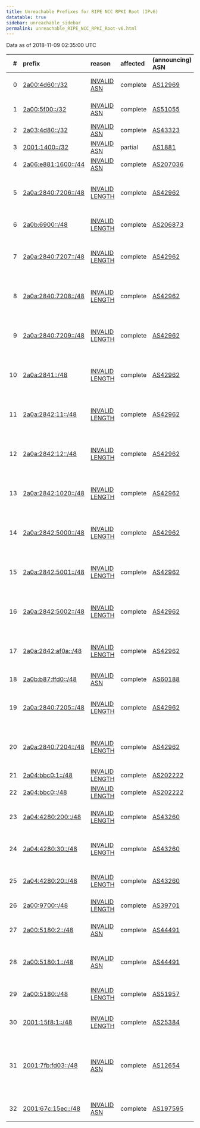 ```yaml
---
title: Unreachable Prefixes for RIPE NCC RPKI Root (IPv6)
datatable: true
sidebar: unreachable_sidebar
permalink: unreachable_RIPE_NCC_RPKI_Root-v6.html
---
```


Data as of 2018-11-09 02:35:00 UTC


<div class="datatable-begin"></div>

|   # | prefix                                                           | reason                                                                                                        | affected   | (announcing) ASN                         | AS Name                                                                     |   unreachable /48s |
|----:|:-----------------------------------------------------------------|:--------------------------------------------------------------------------------------------------------------|:-----------|:-----------------------------------------|:----------------------------------------------------------------------------|-------------------:|
|   0 | [2a00:4d60::/32](https://stat.ripe.net/2a00:4d60::/32)           | [INVALID ASN](https://rpki-validator.ripe.net/announcement-preview?asn=AS12969&prefix=2a00:4d60::/32)         | complete   | [AS12969](unreachable_AS12969-v6.html)   | VODAFONE ICELAND - Fjarskipti ehf                                           |              65536 |
|   1 | [2a00:5f00::/32](https://stat.ripe.net/2a00:5f00::/32)           | [INVALID ASN](https://rpki-validator.ripe.net/announcement-preview?asn=AS51055&prefix=2a00:5f00::/32)         | complete   | [AS51055](unreachable_AS51055-v6.html)   | BRIDGEP-AS - Bridge Fibre Limited                                           |              65536 |
|   2 | [2a03:4d80::/32](https://stat.ripe.net/2a03:4d80::/32)           | [INVALID ASN](https://rpki-validator.ripe.net/announcement-preview?asn=AS43323&prefix=2a03:4d80::/32)         | complete   | [AS43323](unreachable_AS43323-v6.html)   | VISION247 - Vision247 Ltd                                                   |              65536 |
|   3 | [2001:1400::/32](https://stat.ripe.net/2001:1400::/32)           | [INVALID ASN](https://rpki-validator.ripe.net/announcement-preview?asn=AS1881&prefix=2001:1400::/32)          | partial    | [AS1881](unreachable_AS1881-v6.html)     | FMV                                                                         |              65536 |
|   4 | [2a06:e881:1600::/44](https://stat.ripe.net/2a06:e881:1600::/44) | [INVALID ASN](https://rpki-validator.ripe.net/announcement-preview?asn=AS207036&prefix=2a06:e881:1600::/44)   | complete   | [AS207036](unreachable_AS207036-v6.html) | ARIELANTIGUA - Ariel Antigua                                                |                 16 |
|   5 | [2a0a:2840:7206::/48](https://stat.ripe.net/2a0a:2840:7206::/48) | [INVALID LENGTH](https://rpki-validator.ripe.net/announcement-preview?asn=AS42962&prefix=2a0a:2840:7206::/48) | complete   | [AS42962](unreachable_AS42962-v6.html)   | CLE-COMM - Shijiazhuang XuDing Technology Company Ltd                       |                  1 |
|   6 | [2a0b:6900::/48](https://stat.ripe.net/2a0b:6900::/48)           | [INVALID LENGTH](https://rpki-validator.ripe.net/announcement-preview?asn=AS206873&prefix=2a0b:6900::/48)     | complete   | [AS206873](unreachable_AS206873-v6.html) | GALAXYDATA - GalaxyStar LLC                                                 |                  1 |
|   7 | [2a0a:2840:7207::/48](https://stat.ripe.net/2a0a:2840:7207::/48) | [INVALID LENGTH](https://rpki-validator.ripe.net/announcement-preview?asn=AS42962&prefix=2a0a:2840:7207::/48) | complete   | [AS42962](unreachable_AS42962-v6.html)   | CLE-COMM - Shijiazhuang XuDing Technology Company Ltd                       |                  1 |
|   8 | [2a0a:2840:7208::/48](https://stat.ripe.net/2a0a:2840:7208::/48) | [INVALID LENGTH](https://rpki-validator.ripe.net/announcement-preview?asn=AS42962&prefix=2a0a:2840:7208::/48) | complete   | [AS42962](unreachable_AS42962-v6.html)   | CLE-COMM - Shijiazhuang XuDing Technology Company Ltd                       |                  1 |
|   9 | [2a0a:2840:7209::/48](https://stat.ripe.net/2a0a:2840:7209::/48) | [INVALID LENGTH](https://rpki-validator.ripe.net/announcement-preview?asn=AS42962&prefix=2a0a:2840:7209::/48) | complete   | [AS42962](unreachable_AS42962-v6.html)   | CLE-COMM - Shijiazhuang XuDing Technology Company Ltd                       |                  1 |
|  10 | [2a0a:2841::/48](https://stat.ripe.net/2a0a:2841::/48)           | [INVALID LENGTH](https://rpki-validator.ripe.net/announcement-preview?asn=AS42962&prefix=2a0a:2841::/48)      | complete   | [AS42962](unreachable_AS42962-v6.html)   | CLE-COMM - Shijiazhuang XuDing Technology Company Ltd                       |                  1 |
|  11 | [2a0a:2842:11::/48](https://stat.ripe.net/2a0a:2842:11::/48)     | [INVALID LENGTH](https://rpki-validator.ripe.net/announcement-preview?asn=AS42962&prefix=2a0a:2842:11::/48)   | complete   | [AS42962](unreachable_AS42962-v6.html)   | CLE-COMM - Shijiazhuang XuDing Technology Company Ltd                       |                  1 |
|  12 | [2a0a:2842:12::/48](https://stat.ripe.net/2a0a:2842:12::/48)     | [INVALID LENGTH](https://rpki-validator.ripe.net/announcement-preview?asn=AS42962&prefix=2a0a:2842:12::/48)   | complete   | [AS42962](unreachable_AS42962-v6.html)   | CLE-COMM - Shijiazhuang XuDing Technology Company Ltd                       |                  1 |
|  13 | [2a0a:2842:1020::/48](https://stat.ripe.net/2a0a:2842:1020::/48) | [INVALID LENGTH](https://rpki-validator.ripe.net/announcement-preview?asn=AS42962&prefix=2a0a:2842:1020::/48) | complete   | [AS42962](unreachable_AS42962-v6.html)   | CLE-COMM - Shijiazhuang XuDing Technology Company Ltd                       |                  1 |
|  14 | [2a0a:2842:5000::/48](https://stat.ripe.net/2a0a:2842:5000::/48) | [INVALID LENGTH](https://rpki-validator.ripe.net/announcement-preview?asn=AS42962&prefix=2a0a:2842:5000::/48) | complete   | [AS42962](unreachable_AS42962-v6.html)   | CLE-COMM - Shijiazhuang XuDing Technology Company Ltd                       |                  1 |
|  15 | [2a0a:2842:5001::/48](https://stat.ripe.net/2a0a:2842:5001::/48) | [INVALID LENGTH](https://rpki-validator.ripe.net/announcement-preview?asn=AS42962&prefix=2a0a:2842:5001::/48) | complete   | [AS42962](unreachable_AS42962-v6.html)   | CLE-COMM - Shijiazhuang XuDing Technology Company Ltd                       |                  1 |
|  16 | [2a0a:2842:5002::/48](https://stat.ripe.net/2a0a:2842:5002::/48) | [INVALID LENGTH](https://rpki-validator.ripe.net/announcement-preview?asn=AS42962&prefix=2a0a:2842:5002::/48) | complete   | [AS42962](unreachable_AS42962-v6.html)   | CLE-COMM - Shijiazhuang XuDing Technology Company Ltd                       |                  1 |
|  17 | [2a0a:2842:af0a::/48](https://stat.ripe.net/2a0a:2842:af0a::/48) | [INVALID LENGTH](https://rpki-validator.ripe.net/announcement-preview?asn=AS42962&prefix=2a0a:2842:af0a::/48) | complete   | [AS42962](unreachable_AS42962-v6.html)   | CLE-COMM - Shijiazhuang XuDing Technology Company Ltd                       |                  1 |
|  18 | [2a0b:b87:ffd0::/48](https://stat.ripe.net/2a0b:b87:ffd0::/48)   | [INVALID ASN](https://rpki-validator.ripe.net/announcement-preview?asn=AS60188&prefix=2a0b:b87:ffd0::/48)     | complete   | [AS60188](unreachable_AS60188-v6.html)   | HOSTKER-LLC - Hostker LLC                                                   |                  1 |
|  19 | [2a0a:2840:7205::/48](https://stat.ripe.net/2a0a:2840:7205::/48) | [INVALID LENGTH](https://rpki-validator.ripe.net/announcement-preview?asn=AS42962&prefix=2a0a:2840:7205::/48) | complete   | [AS42962](unreachable_AS42962-v6.html)   | CLE-COMM - Shijiazhuang XuDing Technology Company Ltd                       |                  1 |
|  20 | [2a0a:2840:7204::/48](https://stat.ripe.net/2a0a:2840:7204::/48) | [INVALID LENGTH](https://rpki-validator.ripe.net/announcement-preview?asn=AS42962&prefix=2a0a:2840:7204::/48) | complete   | [AS42962](unreachable_AS42962-v6.html)   | CLE-COMM - Shijiazhuang XuDing Technology Company Ltd                       |                  1 |
|  21 | [2a04:bbc0:1::/48](https://stat.ripe.net/2a04:bbc0:1::/48)       | [INVALID LENGTH](https://rpki-validator.ripe.net/announcement-preview?asn=AS202222&prefix=2a04:bbc0:1::/48)   | complete   | [AS202222](unreachable_AS202222-v6.html) | BOOSTY - Boosty Limited                                                     |                  1 |
|  22 | [2a04:bbc0::/48](https://stat.ripe.net/2a04:bbc0::/48)           | [INVALID LENGTH](https://rpki-validator.ripe.net/announcement-preview?asn=AS202222&prefix=2a04:bbc0::/48)     | complete   | [AS202222](unreachable_AS202222-v6.html) | BOOSTY - Boosty Limited                                                     |                  1 |
|  23 | [2a04:4280:200::/48](https://stat.ripe.net/2a04:4280:200::/48)   | [INVALID LENGTH](https://rpki-validator.ripe.net/announcement-preview?asn=AS43260&prefix=2a04:4280:200::/48)  | complete   | [AS43260](unreachable_AS43260-v6.html)   | AS43260 - DGN TEKNOLOJI A.S.                                                |                  1 |
|  24 | [2a04:4280:30::/48](https://stat.ripe.net/2a04:4280:30::/48)     | [INVALID LENGTH](https://rpki-validator.ripe.net/announcement-preview?asn=AS43260&prefix=2a04:4280:30::/48)   | complete   | [AS43260](unreachable_AS43260-v6.html)   | AS43260 - DGN TEKNOLOJI A.S.                                                |                  1 |
|  25 | [2a04:4280:20::/48](https://stat.ripe.net/2a04:4280:20::/48)     | [INVALID LENGTH](https://rpki-validator.ripe.net/announcement-preview?asn=AS43260&prefix=2a04:4280:20::/48)   | complete   | [AS43260](unreachable_AS43260-v6.html)   | AS43260 - DGN TEKNOLOJI A.S.                                                |                  1 |
|  26 | [2a00:9700::/48](https://stat.ripe.net/2a00:9700::/48)           | [INVALID LENGTH](https://rpki-validator.ripe.net/announcement-preview?asn=AS39701&prefix=2a00:9700::/48)      | complete   | [AS39701](unreachable_AS39701-v6.html)   | SKYLINE-AS - SkyLine Ltd                                                    |                  1 |
|  27 | [2a00:5180:2::/48](https://stat.ripe.net/2a00:5180:2::/48)       | [INVALID ASN](https://rpki-validator.ripe.net/announcement-preview?asn=AS44491&prefix=2a00:5180:2::/48)       | complete   | [AS44491](unreachable_AS44491-v6.html)   | AQUAFON-AS - ZAO "Aquafon-GSM"                                              |                  1 |
|  28 | [2a00:5180:1::/48](https://stat.ripe.net/2a00:5180:1::/48)       | [INVALID ASN](https://rpki-validator.ripe.net/announcement-preview?asn=AS44491&prefix=2a00:5180:1::/48)       | complete   | [AS44491](unreachable_AS44491-v6.html)   | AQUAFON-AS - ZAO "Aquafon-GSM"                                              |                  1 |
|  29 | [2a00:5180::/48](https://stat.ripe.net/2a00:5180::/48)           | [INVALID LENGTH](https://rpki-validator.ripe.net/announcement-preview?asn=AS51957&prefix=2a00:5180::/48)      | complete   | [AS51957](unreachable_AS51957-v6.html)   | AQUAFON-AS - ZAO "Aquafon-GSM"                                              |                  1 |
|  30 | [2001:15f8:1::/48](https://stat.ripe.net/2001:15f8:1::/48)       | [INVALID LENGTH](https://rpki-validator.ripe.net/announcement-preview?asn=AS25384&prefix=2001:15f8:1::/48)    | complete   | [AS25384](unreachable_AS25384-v6.html)   | DMDATA-AS - IBM Denmark ApS                                                 |                  1 |
|  31 | [2001:7fb:fd03::/48](https://stat.ripe.net/2001:7fb:fd03::/48)   | [INVALID ASN](https://rpki-validator.ripe.net/announcement-preview?asn=AS12654&prefix=2001:7fb:fd03::/48)     | complete   | [AS12654](unreachable_AS12654-v6.html)   | RIPE-NCC-RIS-AS - Reseaux IP Europeens Network Coordination Centre RIPE NCC |                  1 |
|  32 | [2001:67c:15ec::/48](https://stat.ripe.net/2001:67c:15ec::/48)   | [INVALID ASN](https://rpki-validator.ripe.net/announcement-preview?asn=AS197595&prefix=2001:67c:15ec::/48)    | complete   | [AS197595](unreachable_AS197595-v6.html) | OBE - Obenetwork AB                                                         |                  1 |

<div class="datatable-end"></div>